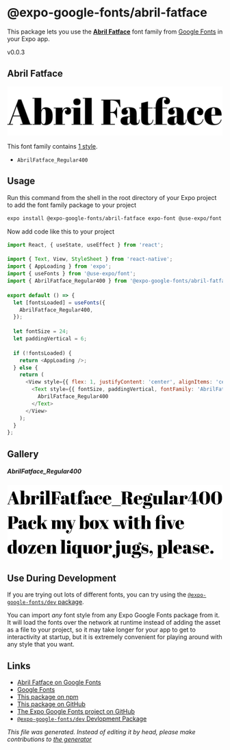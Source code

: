 # @expo-google-fonts/abril-fatface

This package lets you use the [**Abril Fatface**](https://fonts.google.com/specimen/Abril+Fatface) font family from [Google Fonts](https://fonts.google.com/) in your Expo app.

v0.0.3

## Abril Fatface

![Abril Fatface](./font-family.png)

This font family contains [1 style](#gallery).

- `AbrilFatface_Regular400`

## Usage

Run this command from the shell in the root directory of your Expo project to add the font family package to your project
```sh
expo install @expo-google-fonts/abril-fatface expo-font @use-expo/font
```

Now add code like this to your project
```js
import React, { useState, useEffect } from 'react';

import { Text, View, StyleSheet } from 'react-native';
import { AppLoading } from 'expo';
import { useFonts } from '@use-expo/font';
import { AbrilFatface_Regular400 } from '@expo-google-fonts/abril-fatface';

export default () => {
  let [fontsLoaded] = useFonts({
    AbrilFatface_Regular400,
  });

  let fontSize = 24;
  let paddingVertical = 6;

  if (!fontsLoaded) {
    return <AppLoading />;
  } else {
    return (
      <View style={{ flex: 1, justifyContent: 'center', alignItems: 'center' }}>
        <Text style={{ fontSize, paddingVertical, fontFamily: 'AbrilFatface_Regular400' }}>
          AbrilFatface_Regular400
        </Text>
      </View>
    );
  }
};

```

## Gallery

##### AbrilFatface_Regular400
![AbrilFatface_Regular400](./2baf7b134013a2183457312f0d26115640d0171829d024dfb1466616a3ac789a.ttf.png)


## Use During Development

If you are trying out lots of different fonts, you can try using the [`@expo-google-fonts/dev` package](https://github.com/expo/google-fonts/tree/master/font-packages/dev#readme).

You can import *any* font style from any Expo Google Fonts package from it. It will load the fonts
over the network at runtime instead of adding the asset as a file to your project, so it may take longer
for your app to get to interactivity at startup, but it is extremely convenient
for playing around with any style that you want.

## Links

- [Abril Fatface on Google Fonts](https://fonts.google.com/specimen/Abril+Fatface)
- [Google Fonts](https://fonts.google.com/)
- [This package on npm](https://www.npmjs.com/package/@expo-google-fonts/abril-fatface)
- [This package on GitHub](https://github.com/expo/google-fonts/tree/master/font-packages/abril-fatface)
- [The Expo Google Fonts project on GitHub](https://github.com/expo/google-fonts)
- [`@expo-google-fonts/dev` Devlopment Package](https://github.com/expo/google-fonts/tree/master/font-packages/dev)


*This file was generated. Instead of editing it by head, please make contributions to [the generator](https://github.com/expo/google-fonts/tree/master/packages/generator)*
